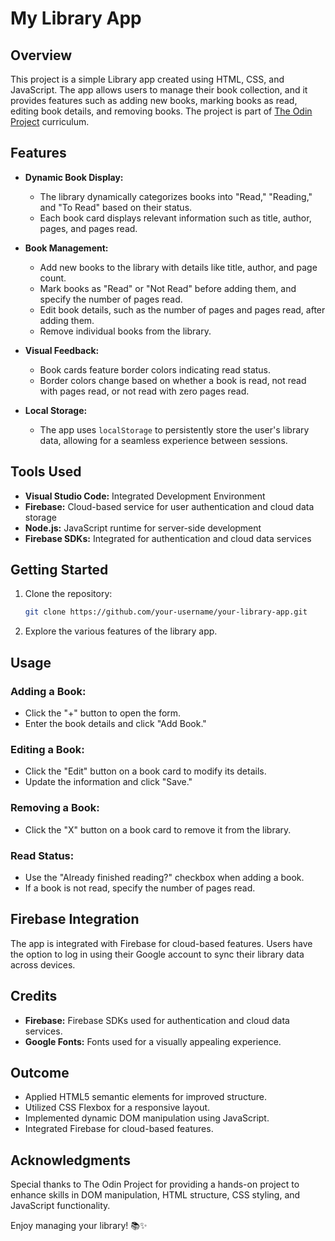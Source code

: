 # My Library App

## Overview

This project is a simple Library app created using HTML, CSS, and JavaScript. The app allows users to manage their book collection, and it provides features such as adding new books, marking books as read, editing book details, and removing books. The project is part of [The Odin Project](https://www.theodinproject.com/) curriculum.

## Features

- **Dynamic Book Display:**
  - The library dynamically categorizes books into "Read," "Reading," and "To Read" based on their status.
  - Each book card displays relevant information such as title, author, pages, and pages read.

- **Book Management:**
  - Add new books to the library with details like title, author, and page count.
  - Mark books as "Read" or "Not Read" before adding them, and specify the number of pages read.
  - Edit book details, such as the number of pages and pages read, after adding them.
  - Remove individual books from the library.

- **Visual Feedback:**
  - Book cards feature border colors indicating read status.
  - Border colors change based on whether a book is read, not read with pages read, or not read with zero pages read.

- **Local Storage:**
  - The app uses `localStorage` to persistently store the user's library data, allowing for a seamless experience between sessions.

## Tools Used

- **Visual Studio Code:** Integrated Development Environment
- **Firebase:** Cloud-based service for user authentication and cloud data storage
- **Node.js:** JavaScript runtime for server-side development
- **Firebase SDKs:** Integrated for authentication and cloud data services

## Getting Started

1. Clone the repository:

   ```bash
   git clone https://github.com/your-username/your-library-app.git
2. Explore the various features of the library app.

## Usage

### Adding a Book:

- Click the "+" button to open the form.
- Enter the book details and click "Add Book."

### Editing a Book:

- Click the "Edit" button on a book card to modify its details.
- Update the information and click "Save."

### Removing a Book:

- Click the "X" button on a book card to remove it from the library.

### Read Status:

- Use the "Already finished reading?" checkbox when adding a book.
- If a book is not read, specify the number of pages read.

## Firebase Integration

The app is integrated with Firebase for cloud-based features. Users have the option to log in using their Google account to sync their library data across devices.

## Credits

- **Firebase:** Firebase SDKs used for authentication and cloud data services.
- **Google Fonts:** Fonts used for a visually appealing experience.

## Outcome

- Applied HTML5 semantic elements for improved structure.
- Utilized CSS Flexbox for a responsive layout.
- Implemented dynamic DOM manipulation using JavaScript.
- Integrated Firebase for cloud-based features.

## Acknowledgments

Special thanks to The Odin Project for providing a hands-on project to enhance skills in DOM manipulation, HTML structure, CSS styling, and JavaScript functionality.

Enjoy managing your library! 📚✨
